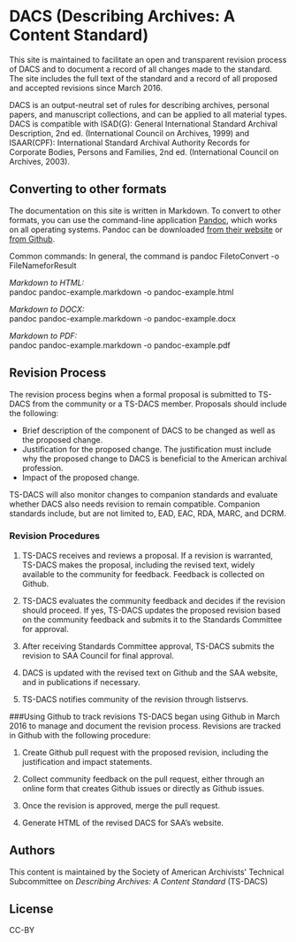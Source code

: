 # DACS (Describing Archives: A Content Standard)

This site is maintained to facilitate an open and transparent revision process of DACS and to document a record of all changes made to the standard. The site includes the full text of the standard and a record of all proposed and accepted revisions since March 2016.

DACS is an output-neutral set of rules for describing archives, personal papers, and manuscript collections, and can be applied to all material types. DACS is compatible with ISAD(G): General International Standard Archival Description, 2nd ed. (International Council on Archives, 1999) and ISAAR(CPF): International Standard Archival Authority Records for Corporate Bodies, Persons and Families, 2nd ed. (International Council on Archives, 2003).


## Converting to other formats

The documentation on this site is written in Markdown.  To convert to other formats, you can use the command-line application [Pandoc][p], which works on all operating systems. Pandoc can be downloaded [from their website][p-d] or [from Github][p-g].

  [p]: http://pandoc.org
  [p-d]: http://pandoc.org/installing.html
  [p-g]: https://github.com/jgm/pandoc/releases

Common commands:
In general, the command is pandoc FiletoConvert -o FileNameforResult

  _Markdown to HTML:_  
  pandoc pandoc-example.markdown -o pandoc-example.html

  _Markdown to DOCX:_  
  pandoc pandoc-example.markdown -o pandoc-example.docx

  _Markdown to PDF:_  
  pandoc pandoc-example.markdown -o pandoc-example.pdf


## Revision Process

The revision process begins when a formal proposal is submitted to TS-DACS from the community or a TS-DACS member.  Proposals should include the following:

  * Brief description of the component of DACS to be changed as well as the proposed change.
  * Justification for the proposed change. The justification must include why the proposed change to DACS is beneficial to the American  archival profession.
  * Impact of the proposed change.

TS-DACS will also monitor changes to companion standards and evaluate whether DACS also needs revision to remain compatible. Companion standards include, but are not limited to, EAD, EAC, RDA, MARC, and DCRM.

### Revision Procedures

  1. TS-DACS receives and reviews a proposal. If a revision is warranted, TS-DACS makes the proposal, including the revised text,   widely available to the community for feedback. Feedback is collected on Github.

  2. TS-DACS evaluates the community feedback and decides if the revision should proceed. If yes, TS-DACS updates the proposed revision based on the community feedback and submits it to the Standards Committee for approval.

  3. After receiving Standards Committee approval, TS-DACS submits the revision to SAA Council for final approval.

  4. DACS is updated with the revised text on Github and the SAA website, and in publications if necessary.

  5. TS-DACS notifies community of the revision through listservs.

###Using Github to track revisions
TS-DACS began using Github in March 2016 to manage and document the revision process. Revisions are tracked in Github with the following procedure:

  1. Create Github pull request with the proposed revision, including the justification and impact statements.

  2. Collect community feedback on the pull request, either through an online form that creates Github issues or directly as Github issues.

  3. Once the revision is approved, merge the pull request.

  4. Generate HTML of the revised DACS for SAA’s website.


## Authors

This content is maintained by the Society of American Archivists' Technical Subcommittee on _Describing Archives: A Content Standard_ (TS-DACS)

## License

CC-BY
